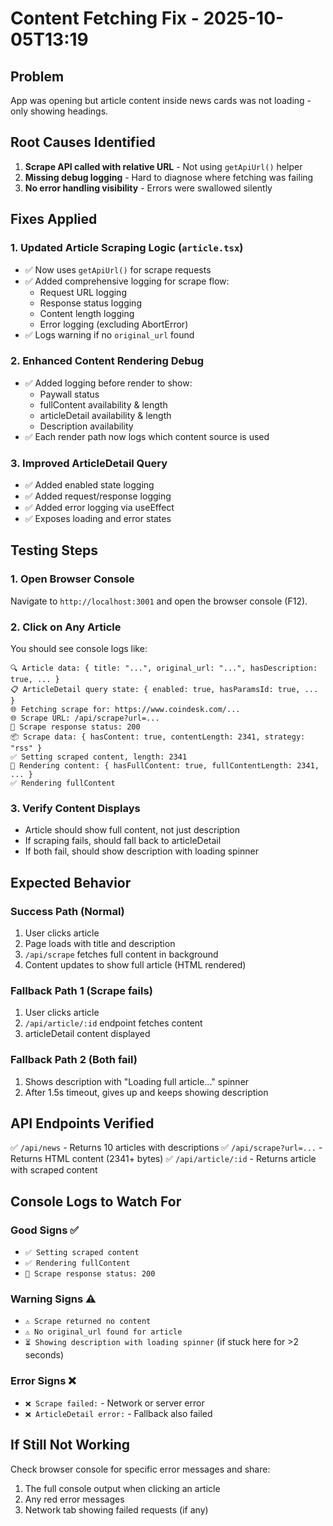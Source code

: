 # Content Fetching Fix - 2025-10-05T13:19

## Problem
App was opening but article content inside news cards was not loading - only showing headings.

## Root Causes Identified

1. **Scrape API called with relative URL** - Not using `getApiUrl()` helper
2. **Missing debug logging** - Hard to diagnose where fetching was failing
3. **No error handling visibility** - Errors were swallowed silently

## Fixes Applied

### 1. Updated Article Scraping Logic (`article.tsx`)
- ✅ Now uses `getApiUrl()` for scrape requests
- ✅ Added comprehensive logging for scrape flow:
  - Request URL logging
  - Response status logging
  - Content length logging
  - Error logging (excluding AbortError)
- ✅ Logs warning if no `original_url` found

### 2. Enhanced Content Rendering Debug
- ✅ Added logging before render to show:
  - Paywall status
  - fullContent availability & length
  - articleDetail availability & length
  - Description availability
- ✅ Each render path now logs which content source is used

### 3. Improved ArticleDetail Query
- ✅ Added enabled state logging
- ✅ Added request/response logging
- ✅ Added error logging via useEffect
- ✅ Exposes loading and error states

## Testing Steps

### 1. Open Browser Console
Navigate to `http://localhost:3001` and open the browser console (F12).

### 2. Click on Any Article
You should see console logs like:

```
🔍 Article data: { title: "...", original_url: "...", hasDescription: true, ... }
📋 ArticleDetail query state: { enabled: true, hasParamsId: true, ... }
🌐 Fetching scrape for: https://www.coindesk.com/...
🌐 Scrape URL: /api/scrape?url=...
📡 Scrape response status: 200
📦 Scrape data: { hasContent: true, contentLength: 2341, strategy: "rss" }
✅ Setting scraped content, length: 2341
🎨 Rendering content: { hasFullContent: true, fullContentLength: 2341, ... }
✅ Rendering fullContent
```

### 3. Verify Content Displays
- Article should show full content, not just description
- If scraping fails, should fall back to articleDetail
- If both fail, should show description with loading spinner

## Expected Behavior

### Success Path (Normal)
1. User clicks article
2. Page loads with title and description
3. `/api/scrape` fetches full content in background
4. Content updates to show full article (HTML rendered)

### Fallback Path 1 (Scrape fails)
1. User clicks article
2. `/api/article/:id` endpoint fetches content
3. articleDetail content displayed

### Fallback Path 2 (Both fail)
1. Shows description with "Loading full article..." spinner
2. After 1.5s timeout, gives up and keeps showing description

## API Endpoints Verified

✅ `/api/news` - Returns 10 articles with descriptions
✅ `/api/scrape?url=...` - Returns HTML content (2341+ bytes)
✅ `/api/article/:id` - Returns article with scraped content

## Console Logs to Watch For

### Good Signs ✅
- `✅ Setting scraped content`
- `✅ Rendering fullContent`
- `📡 Scrape response status: 200`

### Warning Signs ⚠️
- `⚠️ Scrape returned no content`
- `⚠️ No original_url found for article`
- `⏳ Showing description with loading spinner` (if stuck here for >2 seconds)

### Error Signs ❌
- `❌ Scrape failed:` - Network or server error
- `❌ ArticleDetail error:` - Fallback also failed

## If Still Not Working

Check browser console for specific error messages and share:
1. The full console output when clicking an article
2. Any red error messages
3. Network tab showing failed requests (if any)
